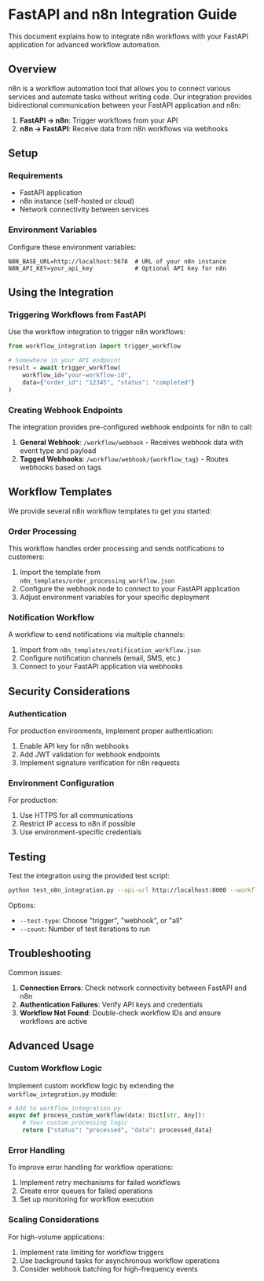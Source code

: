 # FastAPI and n8n Integration Guide

This document explains how to integrate n8n workflows with your FastAPI application for advanced workflow automation.

## Overview

n8n is a workflow automation tool that allows you to connect various services and automate tasks without writing code. Our integration provides bidirectional communication between your FastAPI application and n8n:

1. **FastAPI → n8n**: Trigger workflows from your API
2. **n8n → FastAPI**: Receive data from n8n workflows via webhooks

## Setup

### Requirements

- FastAPI application
- n8n instance (self-hosted or cloud)
- Network connectivity between services

### Environment Variables

Configure these environment variables:

```
N8N_BASE_URL=http://localhost:5678  # URL of your n8n instance
N8N_API_KEY=your_api_key            # Optional API key for n8n
```

## Using the Integration

### Triggering Workflows from FastAPI

Use the workflow integration to trigger n8n workflows:

```python
from workflow_integration import trigger_workflow

# Somewhere in your API endpoint
result = await trigger_workflow(
    workflow_id="your-workflow-id", 
    data={"order_id": "12345", "status": "completed"}
)
```

### Creating Webhook Endpoints

The integration provides pre-configured webhook endpoints for n8n to call:

1. **General Webhook**: `/workflow/webhook` - Receives webhook data with event type and payload
2. **Tagged Webhooks**: `/workflow/webhook/{workflow_tag}` - Routes webhooks based on tags

## Workflow Templates

We provide several n8n workflow templates to get you started:

### Order Processing

This workflow handles order processing and sends notifications to customers:

1. Import the template from `n8n_templates/order_processing_workflow.json`
2. Configure the webhook node to connect to your FastAPI application
3. Adjust environment variables for your specific deployment

### Notification Workflow

A workflow to send notifications via multiple channels:

1. Import from `n8n_templates/notification_workflow.json`
2. Configure notification channels (email, SMS, etc.)
3. Connect to your FastAPI application via webhooks

## Security Considerations

### Authentication

For production environments, implement proper authentication:

1. Enable API key for n8n webhooks
2. Add JWT validation for webhook endpoints
3. Implement signature verification for n8n requests

### Environment Configuration

For production:
1. Use HTTPS for all communications
2. Restrict IP access to n8n if possible
3. Use environment-specific credentials

## Testing

Test the integration using the provided test script:

```bash
python test_n8n_integration.py --api-url http://localhost:8000 --workflow-id your-workflow-id
```

Options:
- `--test-type`: Choose "trigger", "webhook", or "all"
- `--count`: Number of test iterations to run

## Troubleshooting

Common issues:

1. **Connection Errors**: Check network connectivity between FastAPI and n8n
2. **Authentication Failures**: Verify API keys and credentials
3. **Workflow Not Found**: Double-check workflow IDs and ensure workflows are active

## Advanced Usage

### Custom Workflow Logic

Implement custom workflow logic by extending the `workflow_integration.py` module:

```python
# Add to workflow_integration.py
async def process_custom_workflow(data: Dict[str, Any]):
    # Your custom processing logic
    return {"status": "processed", "data": processed_data}
```

### Error Handling

To improve error handling for workflow operations:

1. Implement retry mechanisms for failed workflows
2. Create error queues for failed operations
3. Set up monitoring for workflow execution

### Scaling Considerations

For high-volume applications:

1. Implement rate limiting for workflow triggers
2. Use background tasks for asynchronous workflow operations
3. Consider webhook batching for high-frequency events 